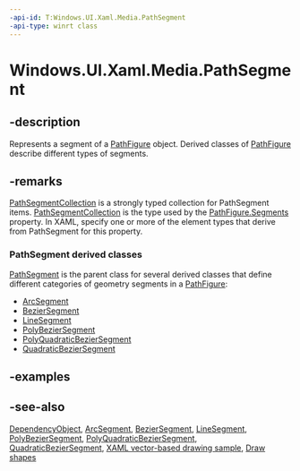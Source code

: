 ```yaml
---
-api-id: T:Windows.UI.Xaml.Media.PathSegment
-api-type: winrt class
---
```


<!-- Class syntax.
public class PathSegment : Windows.UI.Xaml.DependencyObject, Windows.UI.Xaml.Media.IPathSegment
-->

# Windows.UI.Xaml.Media.PathSegment

## -description
Represents a segment of a [PathFigure](pathfigure.md) object. Derived classes of [PathFigure](pathfigure.md) describe different types of segments.

## -remarks
[PathSegmentCollection](pathsegmentcollection.md) is a strongly typed collection for PathSegment items. [PathSegmentCollection](pathsegmentcollection.md) is the type used by the [PathFigure.Segments](pathfigure_segments.md) property. In XAML, specify one or more of the element types that derive from PathSegment for this property.

### **PathSegment** derived classes

[PathSegment](pathfigure.md) is the parent class for several derived classes that define different categories of geometry segments in a [PathFigure](pathfigure.md):

+ [ArcSegment](arcsegment.md)
+ [BezierSegment](beziersegment.md)
+ [LineSegment](linesegment.md)
+ [PolyBezierSegment](polybeziersegment.md)
+ [PolyQuadraticBezierSegment](polyquadraticbeziersegment.md)
+ [QuadraticBezierSegment](quadraticbeziersegment.md)


## -examples

## -see-also
[DependencyObject](../windows.ui.xaml/dependencyobject.md), [ArcSegment](arcsegment.md), [BezierSegment](beziersegment.md), [LineSegment](linesegment.md), [PolyBezierSegment](polybeziersegment.md), [PolyQuadraticBezierSegment](polyquadraticbeziersegment.md), [QuadraticBezierSegment](quadraticbeziersegment.md), [XAML vector-based drawing sample](https://github.com/microsoftarchive/msdn-code-gallery-microsoft/tree/master/Official%20Windows%20Platform%20Sample/XAML%20vector-based%20drawing%20sample), [Draw shapes](https://docs.microsoft.com/windows/uwp/graphics/drawing-shapes)
